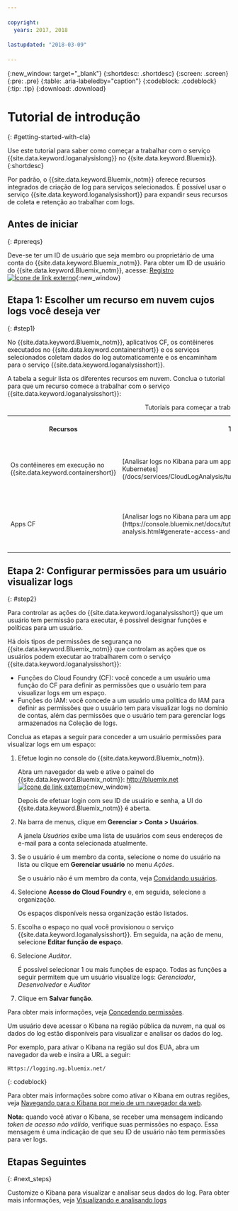 ```yaml
---

copyright:
  years: 2017, 2018

lastupdated: "2018-03-09"

---
```


{:new_window: target="_blank"}
{:shortdesc: .shortdesc}
{:screen: .screen}
{:pre: .pre}
{:table: .aria-labeledby="caption"}
{:codeblock: .codeblock}
{:tip: .tip}
{:download: .download}

# Tutorial de introdução
{: #getting-started-with-cla}

Use este tutorial para saber como começar a trabalhar com o serviço {{site.data.keyword.loganalysislong}} no {{site.data.keyword.Bluemix}}. 
{:shortdesc}

Por padrão, o {{site.data.keyword.Bluemix_notm}} oferece recursos integrados de criação de log para serviços selecionados. É possível usar o serviço {{site.data.keyword.loganalysisshort}} para expandir seus recursos de coleta e retenção ao trabalhar com logs.

## Antes de iniciar
{: #prereqs}

Deve-se ter um ID de usuário que seja membro ou proprietário de uma conta do {{site.data.keyword.Bluemix_notm}}. Para obter um ID de usuário do {{site.data.keyword.Bluemix_notm}}, acesse: [Registro ![Ícone de link externo](../../icons/launch-glyph.svg "Ícone de link externo")](https://console.bluemix.net/registration/){:new_window}

## Etapa 1: Escolher um recurso em nuvem cujos logs você deseja ver
{: #step1}

No {{site.data.keyword.Bluemix_notm}}, aplicativos CF, os contêineres executados no {{site.data.keyword.containershort}} e os serviços selecionados coletam dados do log automaticamente e os encaminham para o serviço {{site.data.keyword.loganalysisshort}}.

A tabela a seguir lista os diferentes recursos em nuvem. Conclua o tutorial para que um recurso comece a trabalhar com o serviço {{site.data.keyword.loganalysisshort}}:

<table>
  <caption>Tutoriais para começar a trabalhar com o serviço {{site.data.keyword.loganalysisshort}} </caption>
  <tr>
    <th>Recursos</th>
    <th>Tutorial</th>
    <th>Ambiente de nuvem</th>
    <th>Cenário</th>
  </tr>
  <tr>
    <td>Os contêineres em execução no {{site.data.keyword.containershort}}</td>
    <td>[Analisar logs no Kibana para um app que é implementado em um cluster do Kubernetes](/docs/services/CloudLogAnalysis/tutorials/container_logs.html#container_logs)</td>
    <td>Público </br>Dedicado</td>
    <td>![Visão geral do componente de alto nível para contêineres implementados em um cluster do Kubernetes](containers/images/containers_kube_logs.png "Visão geral do componente de alto nível para contêineres implementados em um cluster do Kubernetes")</td>
  </tr>
  <tr>
    <td>Apps CF</td>
    <td>[Analisar logs no Kibana para um app Cloud Foundry](https://console.bluemix.net/docs/tutorials/application-log-analysis.html#generate-access-and-analyze-application-logs)</td>
    <td>Público</td>
    <td>![Visualização de alto nível da criação de log de apps CF no {{site.data.keyword.Bluemix_notm}}](cfapps/images/cfapps_logs.png "Visualização de alto nível da criação de log de apps CF no {{site.data.keyword.Bluemix_notm}}")</td>
  </tr>
</table>




## Etapa 2: Configurar permissões para um usuário visualizar logs
{: #step2}

Para controlar as ações do {{site.data.keyword.loganalysisshort}} que um usuário tem permissão para executar, é possível designar funções e políticas para um usuário. 

Há dois tipos de permissões de segurança no {{site.data.keyword.Bluemix_notm}} que controlam as ações que os usuários podem executar ao trabalharem com o serviço {{site.data.keyword.loganalysisshort}}:

* Funções do Cloud Foundry (CF): você concede a um usuário uma função do CF para definir as permissões que o usuário tem para visualizar logs em um espaço.
* Funções do IAM: você concede a um usuário uma política do IAM para definir as permissões que o usuário tem para visualizar logs no domínio de contas, além das permissões que o usuário tem para gerenciar logs armazenados na Coleção de logs. 


Conclua as etapas a seguir para conceder a um usuário permissões para visualizar logs em um espaço:

1. Efetue login no console do {{site.data.keyword.Bluemix_notm}}.

    Abra um navegador da web e ative o painel do {{site.data.keyword.Bluemix_notm}}: [http://bluemix.net ![Ícone de link externo](../../icons/launch-glyph.svg "Ícone de link externo")](http://bluemix.net){:new_window}
	
	Depois de efetuar login com seu ID de usuário e senha, a UI do {{site.data.keyword.Bluemix_notm}} é aberta.

2. Na barra de menus, clique em **Gerenciar > Conta > Usuários**. 

    A janela *Usuários* exibe uma lista de usuários com seus endereços de e-mail para a conta selecionada atualmente.
	
3. Se o usuário é um membro da conta, selecione o nome do usuário na lista ou clique em **Gerenciar usuário** no menu *Ações*.

    Se o usuário não é um membro da conta, veja [Convidando usuários](/docs/iam/iamuserinv.html#iamuserinv).

4. Selecione **Acesso do Cloud Foundry** e, em seguida, selecione a organização.

    Os espaços disponíveis nessa organização estão listados.

5. Escolha o espaço no qual você provisionou o serviço {{site.data.keyword.loganalysisshort}}. Em seguida, na ação de menu, selecione **Editar função de espaço**.

6. Selecione *Auditor*. 

    É possível selecionar 1 ou mais funções de espaço. Todas as funções a seguir permitem que um usuário visualize logs: *Gerenciador*, *Desenvolvedor* e *Auditor*
	
7. Clique em **Salvar função**.


Para obter mais informações, veja [Concedendo permissões](/docs/services/CloudLogAnalysis/security/grant_permissions.html#grant_permissions_ui_account).


Um usuário deve acessar o Kibana na região pública da nuvem, na qual os dados do log estão disponíveis para visualizar e analisar os dados do log. 

Por exemplo, para ativar o Kibana na região sul dos EUA, abra um navegador da web e insira a URL a seguir:

```
Https://logging.ng.bluemix.net/ 
```
{: codeblock}


Para obter mais informações sobre como ativar o Kibana em outras regiões, veja [Navegando para o Kibana por meio de um navegador da web](/docs/services/CloudLogAnalysis/kibana/launch.html#launch_Kibana_from_browser).

**Nota:** quando você ativar o Kibana, se receber uma mensagem indicando *token de acesso não válido*, verifique suas permissões no espaço. Essa mensagem é uma indicação de que seu ID de usuário não tem permissões para ver logs.

## Etapas Seguintes 
{: #next_steps}

Customize o Kibana para visualizar e analisar seus dados do log. Para obter mais informações, veja [Visualizando e analisando logs](/docs/services/CloudLogAnalysis/kibana/analyzing_logs_Kibana.html#analyzing_logs_Kibana)
    










